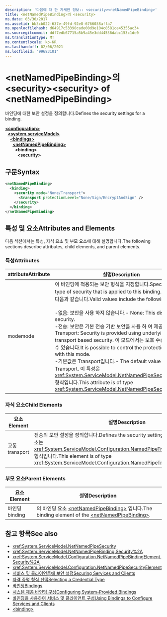 ```yaml
---
description: '다음에 대 한 자세한 정보:: <security><netNamedPipeBinding>'
title: <netNamedPipeBinding>의 <security>
ms.date: 03/30/2017
ms.assetid: bb3cb022-637e-49fd-92e8-6766038affa7
ms.openlocfilehash: d64917c53390cade00d9e104c8581ce45355ac34
ms.sourcegitcommit: ddf7edb67715a5b9a45e3dd44536dabc153c1de0
ms.translationtype: MT
ms.contentlocale: ko-KR
ms.lasthandoff: 02/06/2021
ms.locfileid: "99683101"
---
```

# <a name="security-of-netnamedpipebinding"></a><span data-ttu-id="201a2-103">\<netNamedPipeBinding>의 \<security></span><span class="sxs-lookup"><span data-stu-id="201a2-103">\<security> of \<netNamedPipeBinding></span></span>

<span data-ttu-id="201a2-104">바인딩에 대한 보안 설정을 정의합니다.</span><span class="sxs-lookup"><span data-stu-id="201a2-104">Defines the security settings for a binding.</span></span>  
  
[**\<configuration>**](../configuration-element.md)\
&nbsp;&nbsp;[**\<system.serviceModel>**](system-servicemodel.md)\
&nbsp;&nbsp;&nbsp;&nbsp;[**\<bindings>**](bindings.md)\
&nbsp;&nbsp;&nbsp;&nbsp;&nbsp;&nbsp;[**\<netNamedPipeBinding>**](netnamedpipebinding.md)\
&nbsp;&nbsp;&nbsp;&nbsp;&nbsp;&nbsp;&nbsp;&nbsp;**\<binding>**\
&nbsp;&nbsp;&nbsp;&nbsp;&nbsp;&nbsp;&nbsp;&nbsp;&nbsp;&nbsp;**\<security>**  
  
## <a name="syntax"></a><span data-ttu-id="201a2-105">구문</span><span class="sxs-lookup"><span data-stu-id="201a2-105">Syntax</span></span>  
  
```xml  
<netNamedPipeBinding>
  <binding>
    <security mode="None/Transport">
      <transport protectionLevel="None/Sign/EncryptAndSign" />
    </security>
  </binding>
</netNamedPipeBinding>
```  
  
## <a name="attributes-and-elements"></a><span data-ttu-id="201a2-106">특성 및 요소</span><span class="sxs-lookup"><span data-stu-id="201a2-106">Attributes and Elements</span></span>  

 <span data-ttu-id="201a2-107">다음 섹션에서는 특성, 자식 요소 및 부모 요소에 대해 설명합니다.</span><span class="sxs-lookup"><span data-stu-id="201a2-107">The following sections describe attributes, child elements, and parent elements.</span></span>  
  
### <a name="attributes"></a><span data-ttu-id="201a2-108">특성</span><span class="sxs-lookup"><span data-stu-id="201a2-108">Attributes</span></span>  
  
|<span data-ttu-id="201a2-109">attribute</span><span class="sxs-lookup"><span data-stu-id="201a2-109">Attribute</span></span>|<span data-ttu-id="201a2-110">설명</span><span class="sxs-lookup"><span data-stu-id="201a2-110">Description</span></span>|  
|---------------|-----------------|  
|<span data-ttu-id="201a2-111">mode</span><span class="sxs-lookup"><span data-stu-id="201a2-111">mode</span></span>|<span data-ttu-id="201a2-112">이 바인딩에 적용되는 보안 형식을 지정합니다.</span><span class="sxs-lookup"><span data-stu-id="201a2-112">Specifies the type of security that is applied to this binding.</span></span> <span data-ttu-id="201a2-113">유효한 값은 다음과 같습니다.</span><span class="sxs-lookup"><span data-stu-id="201a2-113">Valid values include the following:</span></span><br /><br /> <span data-ttu-id="201a2-114">-없음: 보안을 사용 하지 않습니다.</span><span class="sxs-lookup"><span data-stu-id="201a2-114">-   None: This disables security.</span></span><br /><span data-ttu-id="201a2-115">-전송: 보안은 기본 전송 기반 보안을 사용 하 여 제공 됩니다.</span><span class="sxs-lookup"><span data-stu-id="201a2-115">-   Transport: Security is provided using underlying transport based security.</span></span> <span data-ttu-id="201a2-116">이 모드에서는 보호 수준을 제어할 수 있습니다.</span><span class="sxs-lookup"><span data-stu-id="201a2-116">It is possible to control the protection level with this mode.</span></span><br /><span data-ttu-id="201a2-117">-기본값은 Transport입니다.</span><span class="sxs-lookup"><span data-stu-id="201a2-117">-   The default value is Transport.</span></span> <span data-ttu-id="201a2-118">이 특성은 <xref:System.ServiceModel.NetNamedPipeSecurityMode> 형식입니다.</span><span class="sxs-lookup"><span data-stu-id="201a2-118">This attribute is of type <xref:System.ServiceModel.NetNamedPipeSecurityMode>.</span></span>|  
  
### <a name="child-elements"></a><span data-ttu-id="201a2-119">자식 요소</span><span class="sxs-lookup"><span data-stu-id="201a2-119">Child Elements</span></span>  
  
|<span data-ttu-id="201a2-120">요소</span><span class="sxs-lookup"><span data-stu-id="201a2-120">Element</span></span>|<span data-ttu-id="201a2-121">설명</span><span class="sxs-lookup"><span data-stu-id="201a2-121">Description</span></span>|  
|-------------|-----------------|  
|<span data-ttu-id="201a2-122">교통</span><span class="sxs-lookup"><span data-stu-id="201a2-122">transport</span></span>|<span data-ttu-id="201a2-123">전송의 보안 설정을 정의합니다.</span><span class="sxs-lookup"><span data-stu-id="201a2-123">Defines the security settings for the transport.</span></span> <span data-ttu-id="201a2-124">이 요소는 <xref:System.ServiceModel.Configuration.NamedPipeTransportSecurityElement> 형식입니다.</span><span class="sxs-lookup"><span data-stu-id="201a2-124">This element is of type <xref:System.ServiceModel.Configuration.NamedPipeTransportSecurityElement>.</span></span>|  
  
### <a name="parent-elements"></a><span data-ttu-id="201a2-125">부모 요소</span><span class="sxs-lookup"><span data-stu-id="201a2-125">Parent Elements</span></span>  
  
|<span data-ttu-id="201a2-126">요소</span><span class="sxs-lookup"><span data-stu-id="201a2-126">Element</span></span>|<span data-ttu-id="201a2-127">설명</span><span class="sxs-lookup"><span data-stu-id="201a2-127">Description</span></span>|  
|-------------|-----------------|  
|<span data-ttu-id="201a2-128">바인딩</span><span class="sxs-lookup"><span data-stu-id="201a2-128">binding</span></span>|<span data-ttu-id="201a2-129">의 바인딩 요소 [\<netNamedPipeBinding>](netnamedpipebinding.md) 입니다.</span><span class="sxs-lookup"><span data-stu-id="201a2-129">The binding element of the [\<netNamedPipeBinding>](netnamedpipebinding.md).</span></span>|  
  
## <a name="see-also"></a><span data-ttu-id="201a2-130">참고 항목</span><span class="sxs-lookup"><span data-stu-id="201a2-130">See also</span></span>

- <xref:System.ServiceModel.NetNamedPipeSecurity>
- <xref:System.ServiceModel.NetNamedPipeBinding.Security%2A>
- <xref:System.ServiceModel.Configuration.NetNamedPipeBindingElement.Security%2A>
- <xref:System.ServiceModel.Configuration.NetNamedPipeSecurityElement>
- [<span data-ttu-id="201a2-131">서비스 및 클라이언트에 보안 설정</span><span class="sxs-lookup"><span data-stu-id="201a2-131">Securing Services and Clients</span></span>](../../../wcf/feature-details/securing-services-and-clients.md)
- [<span data-ttu-id="201a2-132">자격 증명 형식 선택</span><span class="sxs-lookup"><span data-stu-id="201a2-132">Selecting a Credential Type</span></span>](../../../wcf/feature-details/selecting-a-credential-type.md)
- [<span data-ttu-id="201a2-133">바인딩</span><span class="sxs-lookup"><span data-stu-id="201a2-133">Bindings</span></span>](../../../wcf/bindings.md)
- [<span data-ttu-id="201a2-134">시스템 제공 바인딩 구성</span><span class="sxs-lookup"><span data-stu-id="201a2-134">Configuring System-Provided Bindings</span></span>](../../../wcf/feature-details/configuring-system-provided-bindings.md)
- [<span data-ttu-id="201a2-135">바인딩을 사용하여 서비스 및 클라이언트 구성</span><span class="sxs-lookup"><span data-stu-id="201a2-135">Using Bindings to Configure Services and Clients</span></span>](../../../wcf/using-bindings-to-configure-services-and-clients.md)
- [\<binding>](bindings.md)
